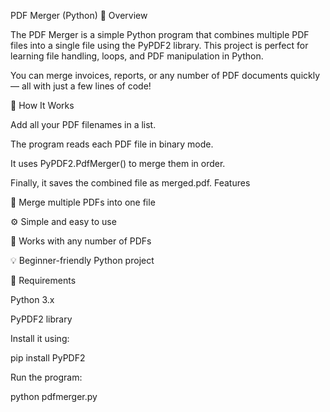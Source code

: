 PDF Merger (Python)
📘 Overview

The PDF Merger is a simple Python program that combines multiple PDF files into a single file using the PyPDF2 library.
This project is perfect for learning file handling, loops, and PDF manipulation in Python.

You can merge invoices, reports, or any number of PDF documents quickly — all with just a few lines of code!

🧠 How It Works

Add all your PDF filenames in a list.

The program reads each PDF file in binary mode.

It uses PyPDF2.PdfMerger() to merge them in order.

Finally, it saves the combined file as merged.pdf.
Features

📄 Merge multiple PDFs into one file

⚙️ Simple and easy to use

🔁 Works with any number of PDFs

💡 Beginner-friendly Python project

🧰 Requirements

Python 3.x

PyPDF2 library

Install it using:

pip install PyPDF2


Run the program:

python pdfmerger.py
